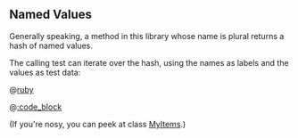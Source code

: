 ## Named Values

Generally speaking, a method in this library whose name is plural returns a hash of named values.

The calling test can iterate over the hash, using the names as labels and the values as test data:

@[ruby](example.rb)

@[:code_block](output.txt)

(If you're nosy, you can peek at class [MyItems](my_items.rb).)
